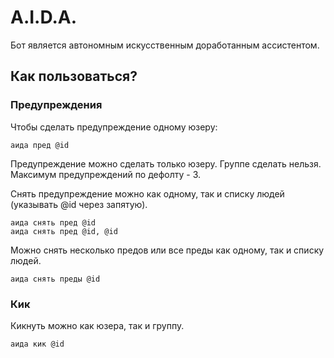 # A.I.D.A.
Бот является автономным искусственным доработанным ассистентом.
## Как пользоваться?
### Предупреждения
Чтобы сделать предупреждение одному юзеру:
```
аида пред @id
```
Предупреждение можно сделать только юзеру. Группе сделать нельзя. Максимум предупреждений по дефолту - 3.

Снять предупреждение можно как одному, так и списку людей (указывать @id через запятую).
```
аида снять пред @id
аида снять пред @id, @id
```

Можно снять несколько предов или все преды как одному, так и списку людей.
```
аида снять преды @id
```

### Кик
Кикнуть можно как юзера, так и группу.
```
аида кик @id
```